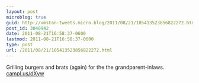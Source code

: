 ```yaml
---
layout: post
microblog: true
guid: http://vmstan-tweets.micro.blog/2011/08/21/105413523856822272.html
post_id: 3040942
date: 2011-08-21T16:58:37-0600
lastmod: 2011-08-21T16:58:37-0600
type: post
url: /2011/08/21/105413523856822272.html
---
```

Grilling burgers and brats (again) for the the grandparent-inlaws. <a href="http://campl.us/dXyw">campl.us/dXyw</a>
